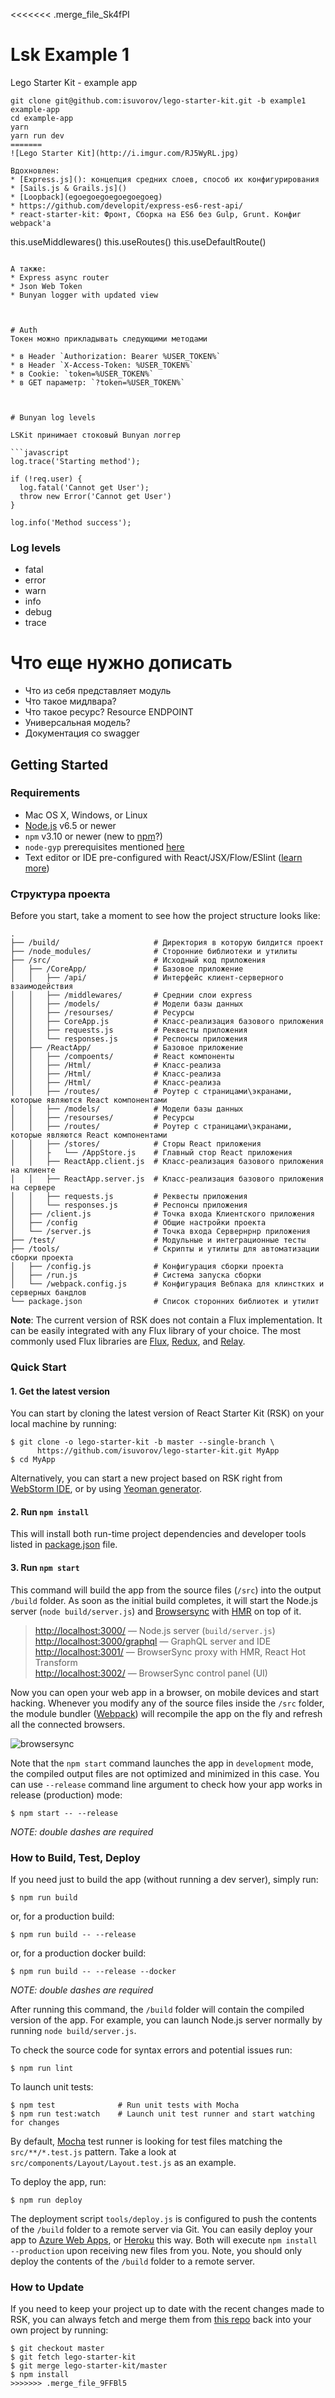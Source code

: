 <<<<<<< .merge_file_Sk4fPI
# Lsk Example 1
Lego Starter Kit - example app

```
git clone git@github.com:isuvorov/lego-starter-kit.git -b example1 example-app
cd example-app
yarn
yarn run dev
=======
![Lego Starter Kit](http://i.imgur.com/RJ5WyRL.jpg)

Вдохновлен:
* [Express.js](): концепция средних слоев, способ их конфигурирования
* [Sails.js & Grails.js]()
* [Loopback](egoegoegoegoegoegoeg)
* https://github.com/developit/express-es6-rest-api/
* react-starter-kit: Фронт, Сборка на ES6 без Gulp, Grunt. Конфиг webpack'а

```
this.useMiddlewares()
this.useRoutes()
this.useDefaultRoute()
```

А также:
* Express async router
* Json Web Token
* Bunyan logger with updated view



# Auth
Токен можно прикладывать следующими методами

* в Header `Authorization: Bearer %USER_TOKEN%`
* в Header `X-Access-Token: %USER_TOKEN%`
* в Cookie: `token=%USER_TOKEN%`
* в GET параметр: `?token=%USER_TOKEN%`



# Bunyan log levels

LSKit принимает стоковый Bunyan логгер

```javascript
log.trace('Starting method');

if (!req.user) {
  log.fatal('Cannot get User');
  throw new Error('Cannot get User')
}

log.info('Method success');
```

### Log levels
* fatal
* error
* warn
* info
* debug
* trace



# Что еще нужно дописать
* Что из себя представляет модуль
* Что такое мидлвара?
* Что такое ресурс? Resource ENDPOINT
* Универсальная  модель?
* Документация со swagger



## Getting Started

### Requirements

  * Mac OS X, Windows, or Linux
  * [Node.js](https://nodejs.org/) v6.5 or newer
  * `npm` v3.10 or newer (new to [npm](https://docs.npmjs.com/)?)
  * `node-gyp` prerequisites mentioned [here](https://github.com/nodejs/node-gyp)
  * Text editor or IDE pre-configured with React/JSX/Flow/ESlint ([learn more](./how-to-configure-text-editors.md))

### Структура проекта

Before you start, take a moment to see how the project structure looks like:
```
.
├── /build/                     # Директория в которую билдится проект
├── /node_modules/              # Сторонние библиотеки и утилиты
├── /src/                       # Исходный код приложения
│   ├── /CoreApp/               # Базовое приложение
│   │   ├── /api/               # Интерфейс клиент-серверного взаимодействия
│   │   ├── /middlewares/       # Среднии слои express
│   │   ├── /models/            # Модели базы данных
│   │   ├── /resourses/         # Ресурсы
│   │   ├── CoreApp.js          # Класс-реализация базового приложения
│   │   ├── requests.js         # Реквесты приложения
│   │   └── responses.js        # Респонсы приложения
│   ├── /ReactApp/              # Базовое приложение
│   │   ├── /compoents/         # React компоненты
│   │   ├── /Html/              # Класс-реализа
│   │   ├── /Html/              # Класс-реализа
│   │   ├── /Html/              # Класс-реализа
│   │   ├── /routes/            # Роутер с страницами\экранами, которые являются React компонентами
│   │   ├── /models/            # Модели базы данных
│   │   ├── /resourses/         # Ресурсы
│   │   ├── /routes/            # Роутер с страницами\экранами, которые являются React компонентами
│   │   ├── /stores/            # Сторы React приложения
│   │   ├   └── /AppStore.js    # Главный стор React приложения
│   │   ├── ReactApp.client.js  # Класс-реализация базового приложения на клиенте
│   │   ├── ReactApp.server.js  # Класс-реализация базового приложения на сервере
│   │   ├── requests.js         # Реквесты приложения
│   │   └── responses.js        # Респонсы приложения
│   ├── /client.js              # Точка входа Клиентского приложения
│   ├── /config                 # Общие настройки проекта
│   └── /server.js              # Точка входа Сервернрнр приложения
├── /test/                      # Модульные и интеграционные тесты
├── /tools/                     # Скрипты и утилиты для автоматизации сборки проекта
│   ├── /config.js              # Конфигурация сборки проекта
│   ├── /run.js                 # Система запуска сборки
│   └── /webpack.config.js      # Конфигурация Вебпака для клинстких и серверных бандлов
└── package.json                # Список сторонних библиотек и утилит
```

**Note**: The current version of RSK does not contain a Flux implementation.
It can be easily integrated with any Flux library of your choice. The most
commonly used Flux libraries are [Flux](http://facebook.github.io/flux/),
[Redux](http://redux.js.org/), and [Relay](http://facebook.github.io/relay/).

### Quick Start

#### 1. Get the latest version

You can start by cloning the latest version of React Starter Kit (RSK) on your
local machine by running:

```shell
$ git clone -o lego-starter-kit -b master --single-branch \
      https://github.com/isuvorov/lego-starter-kit.git MyApp
$ cd MyApp
```

Alternatively, you can start a new project based on RSK right from
[WebStorm IDE](https://www.jetbrains.com/webstorm/help/create-new-project-react-starter-kit.html),
or by using [Yeoman generator](https://www.npmjs.com/package/generator-react-fullstack).

#### 2. Run `npm install`

This will install both run-time project dependencies and developer tools listed
in [package.json](../package.json) file.

#### 3. Run `npm start`

This command will build the app from the source files (`/src`) into the output
`/build` folder. As soon as the initial build completes, it will start the
Node.js server (`node build/server.js`) and [Browsersync](https://browsersync.io/)
with [HMR](https://webpack.github.io/docs/hot-module-replacement) on top of it.

> [http://localhost:3000/](http://localhost:3000/) — Node.js server (`build/server.js`)<br>
> [http://localhost:3000/graphql](http://localhost:3000/graphql) — GraphQL server and IDE<br>
> [http://localhost:3001/](http://localhost:3001/) — BrowserSync proxy with HMR, React Hot Transform<br>
> [http://localhost:3002/](http://localhost:3002/) — BrowserSync control panel (UI)

Now you can open your web app in a browser, on mobile devices and start
hacking. Whenever you modify any of the source files inside the `/src` folder,
the module bundler ([Webpack](http://webpack.github.io/)) will recompile the
app on the fly and refresh all the connected browsers.

![browsersync](https://dl.dropboxusercontent.com/u/16006521/react-starter-kit/brwosersync.jpg)

Note that the `npm start` command launches the app in `development` mode,
the compiled output files are not optimized and minimized in this case.
You can use `--release` command line argument to check how your app works
in release (production) mode:

```shell
$ npm start -- --release
```
*NOTE: double dashes are required*


### How to Build, Test, Deploy

If you need just to build the app (without running a dev server), simply run:

```shell
$ npm run build
```

or, for a production build:

```shell
$ npm run build -- --release
```

or, for a production docker build:

```shell
$ npm run build -- --release --docker
```

*NOTE: double dashes are required*

After running this command, the `/build` folder will contain the compiled
version of the app. For example, you can launch Node.js server normally by
running `node build/server.js`.

To check the source code for syntax errors and potential issues run:

```shell
$ npm run lint
```

To launch unit tests:

```shell
$ npm test              # Run unit tests with Mocha
$ npm run test:watch    # Launch unit test runner and start watching for changes
```

By default, [Mocha](https://mochajs.org/) test runner is looking for test files
matching the `src/**/*.test.js` pattern. Take a look at `src/components/Layout/Layout.test.js`
as an example.

To deploy the app, run:

```shell
$ npm run deploy
```

The deployment script `tools/deploy.js` is configured to push the contents of
the `/build` folder to a remote server via Git. You can easily deploy your app
to [Azure Web Apps](https://azure.microsoft.com/en-us/services/app-service/web/),
or [Heroku](https://www.heroku.com/) this way. Both will execute `npm install --production`
upon receiving new files from you. Note, you should only deploy the contents
of the `/build` folder to a remote server.

### How to Update

If you need to keep your project up to date with the recent changes made to RSK,
you can always fetch and merge them from [this repo](https://github.com/kriasoft/react-starter-kit)
back into your own project by running:

```shell
$ git checkout master
$ git fetch lego-starter-kit
$ git merge lego-starter-kit/master
$ npm install
>>>>>>> .merge_file_9FFBl5
```
